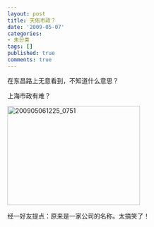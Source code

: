 ```yaml
---
layout: post
title: 天佑市政？
date: '2009-05-07'
categories:
- 未分类
tags: []
published: true
comments: true
---
```

<p>在东昌路上无意看到，不知道什么意思？</p>

<p>上海市政有难？</p>

<p><img class="alignnone size-medium wp-image-481" title="200905061225_0751" src="{{urls.media}}/2009/05/200905061225_0751-300x225.jpg" alt="200905061225_0751" width="300" height="225" /></p>

<p>经一好友提点：原来是一家公司的名称。太搞笑了！</p>
